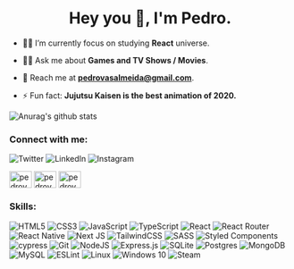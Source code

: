
<h1 align="center">Hey you 👋, I'm Pedro.</h1>
 
- 🚣🏻 I’m currently focus on studying **React** universe.

- 🙅‍♂️ Ask me about **Games and TV Shows / Movies**.

- 📩 Reach me at **pedrovasalmeida@gmail.com**.

- ⚡ Fun fact: **Jujutsu Kaisen is the best animation of 2020.**

![Anurag's github stats](https://github-readme-stats.vercel.app/api?username=pedrovasalmeida&show_icons=true&theme=react)

<h3 align="left">Connect with me:</h3>
<p align="left">
 
![Twitter](https://img.shields.io/badge/pedroohva-%231DA1F2.svg?style=for-the-badge&logo=Twitter&logoColor=white)
![LinkedIn](https://img.shields.io/badge/pedrovasalmeida-%230077B5.svg?style=for-the-badge&logo=linkedin&logoColor=white)
![Instagram](https://img.shields.io/badge/pedroohva-%23E4405F.svg?style=for-the-badge&logo=Instagram&logoColor=white) 
 
<a href="https://twitter.com/pedroohva" target="blank"><img align="center" src="https://cdn.jsdelivr.net/npm/simple-icons@3.0.1/icons/twitter.svg" alt="pedrovasalmeida" height="30" width="40" /></a>
<a href="https://www.linkedin.com/in/pedrovasalmeida/" target="blank"><img align="center" src="https://cdn.jsdelivr.net/npm/simple-icons@3.0.1/icons/linkedin.svg" alt="pedrovasalmeida" height="30" width="40" /></a>
<a href="https://instagram.com/pedroohva" target="blank"><img align="center" src="https://cdn.jsdelivr.net/npm/simple-icons@3.0.1/icons/instagram.svg" alt="pedrovasalmeida" height="30" width="40" /></a>
</p>

<h3 align="left">Skills:</h3>

![HTML5](https://img.shields.io/badge/html5-%23E34F26.svg?style=for-the-badge&logo=html5&logoColor=white)
![CSS3](https://img.shields.io/badge/css3-%231572B6.svg?style=for-the-badge&logo=css3&logoColor=white)
![JavaScript](https://img.shields.io/badge/javascript-%23323330.svg?style=for-the-badge&logo=javascript&logoColor=%23F7DF1E) 
![TypeScript](https://img.shields.io/badge/typescript-%23007ACC.svg?style=for-the-badge&logo=typescript&logoColor=white)
![React](https://img.shields.io/badge/react-%2320232a.svg?style=for-the-badge&logo=react&logoColor=%2361DAFB)
![React Router](https://img.shields.io/badge/React_Router-CA4245?style=for-the-badge&logo=react-router&logoColor=white)
![React Native](https://img.shields.io/badge/react_native-%2320232a.svg?style=for-the-badge&logo=react&logoColor=%2361DAFB)
![Next JS](https://img.shields.io/badge/Next-black?style=for-the-badge&logo=next.js&logoColor=white)
![TailwindCSS](https://img.shields.io/badge/tailwindcss-%2338B2AC.svg?style=for-the-badge&logo=tailwind-css&logoColor=white)
![SASS](https://img.shields.io/badge/SASS-hotpink.svg?style=for-the-badge&logo=SASS&logoColor=white)
![Styled Components](https://img.shields.io/badge/styled--components-DB7093?style=for-the-badge&logo=styled-components&logoColor=white)
![cypress](https://img.shields.io/badge/-cypress-%23E5E5E5?style=for-the-badge&logo=cypress&logoColor=058a5e)
![Git](https://img.shields.io/badge/git-%23F05033.svg?style=for-the-badge&logo=git&logoColor=white)
![NodeJS](https://img.shields.io/badge/node.js-%2343853D.svg?style=for-the-badge&logo=node.js&logoColor=white)
![Express.js](https://img.shields.io/badge/express.js-%23404d59.svg?style=for-the-badge&logo=express&logoColor=%2361DAFB)
![SQLite](https://img.shields.io/badge/sqlite-%2307405e.svg?style=for-the-badge&logo=sqlite&logoColor=white)
![Postgres](https://img.shields.io/badge/postgres-%23316192.svg?style=for-the-badge&logo=postgresql&logoColor=white)
![MongoDB](https://img.shields.io/badge/MongoDB-%234ea94b.svg?style=for-the-badge&logo=mongodb&logoColor=white)
![MySQL](https://img.shields.io/badge/mysql-%2300f.svg?style=for-the-badge&logo=mysql&logoColor=white)
![ESLint](https://img.shields.io/badge/ESLint-4B3263?style=for-the-badge&logo=eslint&logoColor=white)
![Linux](https://img.shields.io/badge/Linux-FCC624?style=for-the-badge&logo=linux&logoColor=black)
![Windows 10](https://img.shields.io/badge/Windows-0078D6?style=for-the-badge&logo=windows&logoColor=white)
![Steam](https://img.shields.io/badge/steam-%23000000.svg?style=for-the-badge&logo=steam&logoColor=white)
